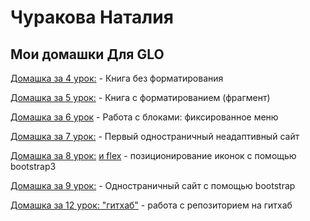 # Чуракова Наталия
## Мои домашки Для GLO

[Домашка за 4 урок:](https://churadey.github.io/lesson_3) - Книга без форматирования

[Домашка за 5 урок:](https://churadey.github.io/lesson_4) - Книга с форматированием (фрагмент)

[Домашка за 6 урок](https://churadey.github.io/lesson_10) -  Работа с блоками: фиксированное меню

[Домашка за 7 урок:](https://churadey.github.io/lesson_7) - Первый одностраничный неадаптивный сайт

[Домашка за 8 урок:](https://churadey.github.io/lesson_8) [и flex](https://churadey.github.io/lesson_8flex) -  позиционирование иконок с помощью bootstrap3

[Домашка за 9 урок:](https://churadey.github.io/lesson_9) - Одностраничный сайт с помощью bootstrap

[Домашка за 12 урок: "гитхаб"](https://churadey.github.io/lesson_10) - работа с репозиторием на гитхаб

